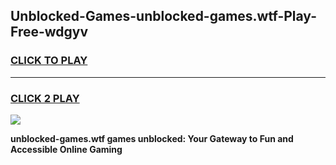 
## Unblocked-Games-unblocked-games.wtf-Play-Free-wdgyv
<h3>
<a href="https://premium76.site?title=unblocked-games.wtf&ref=17A">CLICK TO PLAY</a></h3>
<hr>

<h3>
<a href="https://premium76.site?title=unblocked-games.wtf&ref=17A">CLICK 2 PLAY</a>
  
</h3>

<a href="https://premium76.site?title=unblocked-games.wtf&ref=17A"><img src="https://clearcache.store/games.png"></a>


**unblocked-games.wtf games unblocked: Your Gateway to Fun and Accessible Online Gaming**
